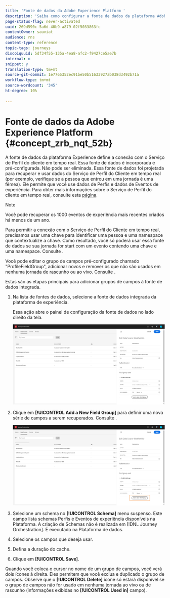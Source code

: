 ```yaml
---
title: 'Fonte de dados da Adobe Experience Platform '
description: 'Saiba como configurar a fonte de dados da plataforma Adobe Experience '
page-status-flag: never-activated
uuid: 269d590c-5a6d-40b9-a879-02f5033863fc
contentOwner: sauviat
audience: rns
content-type: reference
topic-tags: journeys
discoiquuid: 5df34f55-135a-4ea8-afc2-f9427ce5ae7b
internal: n
snippet: y
translation-type: tm+mt
source-git-commit: 1e7765352ec91be50b51633927ab038d3492b71a
workflow-type: tm+mt
source-wordcount: '345'
ht-degree: 10%

---
```



# Fonte de dados da Adobe Experience Platform {#concept_zrb_nqt_52b}

A fonte de dados da plataforma Experience define a conexão com o Serviço de Perfil do cliente em tempo real. Essa fonte de dados é incorporada e pré-configurada. Não pode ser eliminada. Essa fonte de dados foi projetada para recuperar e usar dados do Serviço de Perfil do Cliente em tempo real (por exemplo, verifique se a pessoa que entrou em uma jornada é uma fêmea). Ele permite que você use dados de Perfis e dados de Eventos de experiência. Para obter mais informações sobre o Serviço de Perfil do cliente em tempo real, consulte esta [página](https://docs.adobe.com/content/help/pt-BR/experience-platform/profile/home.html).

>[!NOTE]
>
>Você pode recuperar os 1000 eventos de experiência mais recentes criados há menos de um ano.

Para permitir a conexão com o Serviço de Perfil do Cliente em tempo real, precisamos usar uma chave para identificar uma pessoa e uma namespace que contextualize a chave. Como resultado, você só poderá usar essa fonte de dados se sua jornada for start com um evento contendo uma chave e uma namespace. Consulte [](../building-journeys/journey.md).

Você pode editar o grupo de campos pré-configurado chamado &quot;ProfileFieldGroup&quot;, adicionar novos e remover os que não são usados em nenhuma jornada de rascunho ou ao vivo. Consulte [](../datasource/field-groups.md).

Estas são as etapas principais para adicionar grupos de campos à fonte de dados integrada.

1. Na lista de fontes de dados, selecione a fonte de dados integrada da plataforma de experiência.

   Essa ação abre o painel de configuração da fonte de dados no lado direito da tela.

   ![](../assets/journey23.png)

1. Clique em **[!UICONTROL Add a New Field Group]** para definir uma nova série de campos a serem recuperados. Consulte [](../datasource/field-groups.md).

   ![](../assets/journey24.png)

1. Selecione um schema no **[!UICONTROL Schema]** menu suspenso. Este campo lista schemas Perfis e Eventos de experiência disponíveis na Plataforma. A criação de Schemas não é realizada em [!DNL Journey Orchestration]. É executado na Plataforma de dados.
1. Selecione os campos que deseja usar.
1. Defina a duração do cache.
1. Clique em **[!UICONTROL Save]**.

Quando você coloca o cursor no nome de um grupo de campos, você verá dois ícones à direita. Eles permitem que você exclua e duplicado o grupo de campos. Observe que o **[!UICONTROL Delete]** ícone só estará disponível se o grupo de campos não for usado em nenhuma jornada ao vivo ou de rascunho (informações exibidas no **[!UICONTROL Used in]** campo).

